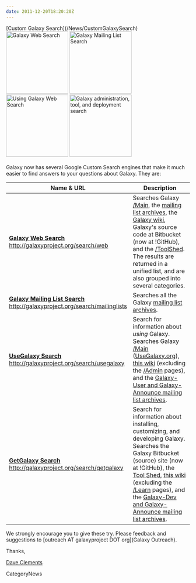 ```yaml
---
date: 2011-12-20T18:20:20Z
---
```

<div class='newsItemHeader'>[Custom Galaxy Search](/News/CustomGalaxySearch)</div>

<div class='center'>
<a href='http://galaxyproject.org/search/web'><img src='/images/Logos/GalaxyWebSearch.png' alt='Galaxy Web Search' width="170" /></a> <a href='http://galaxyproject.org/search/mailinglists'><img src='/images/Logos/GalaxyMailingListSearch.png' alt='Galaxy Mailing List Search' width="170" /></a> <a href='http://galaxyproject.org/search/usegalaxy'><img src='/images/Logos/UseGalaxySearch.png' alt='Using Galaxy Web Search' width="170" /></a> <a href='http://galaxyproject.org/search/getgalaxy'><img src='/images/Logos/GetGalaxySearch.png' alt='Galaxy administration, tool, and deployment search' width="170" /></a>
</div>
<br />
Galaxy now has several Google Custom Search engines that make it much easier to find answers to your questions about Galaxy.  They are:

| Name & URL |  Description  | 
| ---------- | ------------ | 
| **[Galaxy Web Search](http://galaxyproject.org/search/web)**<br />http://galaxyproject.org/search/web |  Searches Galaxy [/Main](/src/Main/index.md), the [mailing list archives](/MailingLists#searching), the [Galaxy wiki](/src/FrontPage), Galaxy's source code at Bitbucket (now at !GitHub), and the [/ToolShed](/ToolShed).  The results are returned in a unified list, and are also grouped into several categories.  | 
| **[Galaxy Mailing List Search](http://galaxyproject.org/search/mailinglists)**<br />http://galaxyproject.org/search/mailinglists |  Searches all the Galaxy [mailing list archives](/MailingLists#searching).   | 
| **[UseGalaxy Search](http://galaxyproject.org/search/usegalaxy)**<br />http://galaxyproject.org/search/usegalaxy |  Search for information about *using* Galaxy.  Searches Galaxy [/Main](/src/Main/index.md) ([UseGalaxy.org](http://usegalaxy.org)), [this wiki](/src/Learn/index.md) (excluding the [/Admin](/src/Admin/index.md) pages), and the [Galaxy-User and Galaxy-Announce mailing list archives](/MailingLists#searching).  | 
| **[GetGalaxy Search](http://galaxyproject.org/search/getgalaxy)**<br />http://galaxyproject.org/search/getgalaxy |  Search for information about installing, customizing, and developing Galaxy.  Searches the Galaxy Bitbucket (source) site (now at !GitHub), the [Tool Shed](http://toolshed.g2.bx.psu.edu), [this wiki](/src/Admin/index.md) (excluding the [/Learn](/src/Learn/index.md) pages), and the [Galaxy-Dev and Galaxy-Announce mailing list archives](/MailingLists#searching).  | 

We strongly encourage you to give these try.  Please feedback and suggestions to [outreach AT galaxyproject DOT org](Galaxy Outreach).

Thanks,

[Dave Clements](/src/DaveClements/index.md)


CategoryNews
